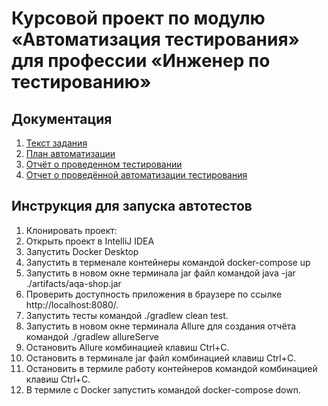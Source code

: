 # Курсовой проект по модулю «Автоматизация тестирования» для профессии «Инженер по тестированию»

## Документация

1. [Текст задания](https://github.com/netology-code/aqa-qamid-diplom)
2. [План автоматизации](https://github.com/TIgorT/CourseProjectBuyingTour/blob/main/documents/Plan.md)
3. [Отчёт о проведенном тестировании]()
4. [Отчет о проведённой автоматизации тестирования]()

## **Инструкция для запуска автотестов**
1. Клонировать проект:
2. Открыть проект в IntelliJ IDEA
3. Запустить Docker Desktop
4. Запустить в терменале контейнеры командой docker-compose up
5. Запустить в новом окне терминала jar файл командой java -jar ./artifacts/aqa-shop.jar
6. Проверить доступность приложения в браузере по ссылке http://localhost:8080/.
7. Запустить тесты командой ./gradlew clean test.
8. Запустить в новом окне терминала Allure для создания отчёта командой ./gradlew allureServe
9. Остановить Allure комбинацией клавиш Ctrl+C.
10. Остановить в терминале jar файл  комбинацией клавиш Ctrl+C.
11. Остановить в термиле работу контейнеров командой комбинацией клавиш Ctrl+C.
12. В термиле с Docker запустить командой docker-compose down.
